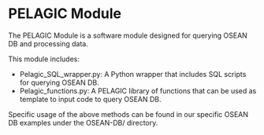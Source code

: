 # PELAGIC Module

The PELAGIC Module is a software module designed for querying OSEAN DB and processing data.

This module includes:

* Pelagic\_SQL\_wrapper.py: A Python wrapper that includes SQL scripts for querying OSEAN DB.
* Pelagic\_functions.py: A PELAGIC library of functions that can be used as template to input code to query OSEAN DB.

Specific usage of the above methods can be found in our specific OSEAN DB examples under the OSEAN-DB/ directory.

